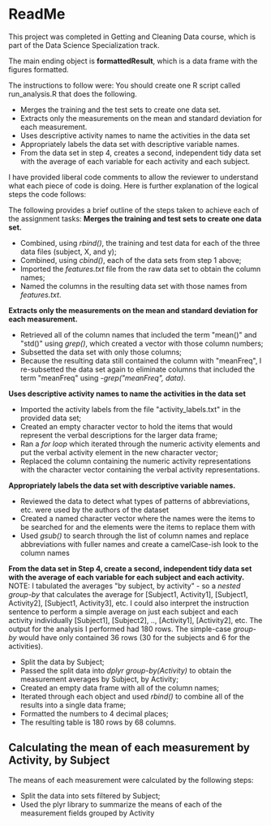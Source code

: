 ReadMe
======

This project was completed in Getting and Cleaning Data course, which is part of the Data Science Specialization track.

The main ending object is **formattedResult**, which is a data frame with the figures formatted.

The instructions to follow were:
You should create one R script called run_analysis.R that does the following. 
  * Merges the training and the test sets to create one data set.
  * Extracts only the measurements on the mean and standard deviation for each measurement. 
  * Uses descriptive activity names to name the activities in the data set
  * Appropriately labels the data set with descriptive variable names. 
  * From the data set in step 4, creates a second, independent tidy data set with the average of each variable for each activity and each subject.

I have provided liberal code comments to allow the reviewer to understand what each piece of code is doing.  Here is further explanation of the logical steps the code follows:

The following provides a brief outline of the steps taken to achieve each of the assignment tasks:
**Merges the training and test sets to create one data set.**
  * Combined, using _rbind()_, the training and test data for each of the three data files (subject, X, and y);
  * Combined, using _cbind()_, each of the data sets from step 1 above;
  * Imported the _features.txt_ file from the raw data set to obtain the column names;
  * Named the columns in the resulting data set with those names from _features.txt_. 

**Extracts only the measurements on the mean and standard deviation for each measurement.**
  * Retrieved all of the column names that included the term "mean()" and "std()" using _grep()_, which created a vector with those column numbers;
  * Subsetted the data set with only those columns;
  * Because the resulting data still contained the column with "meanFreq", I re-subsetted the data set again to eliminate columns that included the term "meanFreq" using _-grep("meanFreq", data)_.

**Uses descriptive activity names to name the activities in the data set**
  * Imported the activity labels from the file "activity_labels.txt" in the provided data set;
  * Created an empty character vector to hold the items that would represent the verbal descriptions for the larger data frame;
  * Ran a _for loop_ which iterated through the numeric activity elements and put the verbal activity element in the new character vector;
  * Replaced the column containing the numeric activity representations with the character vector containing the verbal activity representations.

**Appropriately labels the data set with descriptive variable names.**
  * Reviewed the data to detect what types of patterns of abbreviations, etc. were used by the authors of the dataset
  * Created a named character vector where the names were the items to be searched for and the elements were the items to replace them with
  * Used _gsub()_ to search through the list of column names and replace abbreviations with fuller names and create a camelCase-ish look to the column names

**From the data set in Step 4, create a second, independent tidy data set with the average of each variable for each subject and each activity.**
NOTE: I tabulated the averages "by subject, by activity" - so a _nested group-by_ that calculates the average for [Subject1, Activity1], [Subject1, Activity2], [Subject1, Activity3], etc.  I could also interpret the instruction sentence to perform a simple average on just each subject and each activity individually [Subject1], [Subject2], .., [Activity1], [Activity2], etc.  The output for the analysis I performed had 180 rows.  The simple-case _group-by_ would have only contained 36 rows (30 for the subjects and 6 for the activities).
  * Split the data by Subject;
  * Passed the split data into _dplyr_ _group-by(Activity)_ to obtain the measurement averages by Subject, by Activity;
  * Created an empty data frame with all of the column names;
  * Iterated through each object and used _rbind()_ to combine all of the results into a single data frame;
  * Formatted the numbers to 4 decimal places;
  * The resulting table is 180 rows by 68 columns.


Calculating the mean of each measurement by Activity, by Subject
----------------------------------------------------------------
The means of each measurement were calculated by the following steps:
  * Split the data into sets filtered by Subject;
  * Used the plyr library to summarize the means of each of the measurement fields grouped by Activity
